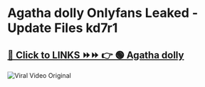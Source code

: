 
 # Agatha dolly Onlyfans Leaked - Update Files kd7r1

## <h2><a href="https://clipsfans.com/Agatha_dolly&ref=git">🔗 Click to LINKS ⏩⏩ 👉 🟢 Agatha dolly </a></h2>

<a href="https://clipsfans.com/Agatha_dolly&ref=git" rel="nofollow" data-target="animated-image.originalLink"><img src="https://i.ibb.co.com/xMMVF88/686577567.gif" alt="Viral Video Original" style="max-width: 100%; display: inline-block;" data-target="animated-image.originalImage"></a>

